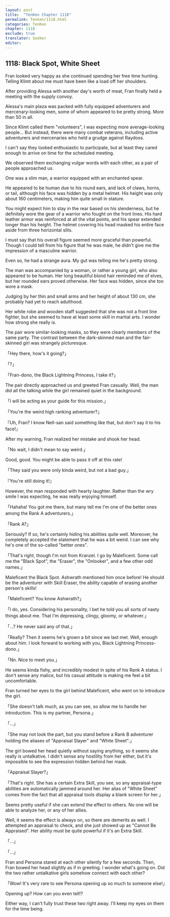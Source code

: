 ```yaml
---
layout: post
title:  "TenKen Chapter 1118"
permalink: Tenken/1118.html
categories: TenKen
chapter: 1118
exclude: true
translator: Seeker
editor: 
---
```

<h2>1118: Black Spot, White Sheet</h2>

Fran looked very happy as she continued spending her free time hunting. Telling Klimt about me must have been like a load off her shoulders.

After providing Alessa with another day's worth of meat, Fran finally held a meeting with the supply convoy.

Alessa's main plaza was packed with fully equipped adventurers and mercenary-looking men, some of whom appeared to be pretty strong. More than 50 in all.

Since Klimt called them "volunteers", I was expecting more average-looking people... But instead, there were many combat veterans, including active adventurers and mercenaries who held a grudge against Raydoss.

I can't say they looked enthusiastic to participate, but at least they cared enough to arrive on time for the scheduled meeting.

We observed them exchanging vulgar words with each other, as a pair of people approached us.

One was a slim man, a warrior equipped with an enchanted spear.

He appeared to be human due to his round ears, and lack of claws, horns, or tail, although his face was hidden by a metal helmet. His height was only about 160 centimeters, making him quite small in stature.

You might expect him to stay in the rear based on his slenderness, but he definitely wore the gear of a warrior who fought on the front lines. His hard leather armor was reinforced at all the vital points, and his spear extended longer than his height. The helmet covering his head masked his entire face aside from three horizontal slits.

I must say that his overall figure seemed more graceful than powerful. Though I could tell from his figure that he was male, he didn't give me the impression of a masculine warrior.

Even so, he had a strange aura. My gut was telling me he's pretty strong.

The man was accompanied by a woman, or rather a young girl, who also appeared to be human. Her long beautiful blond hair reminded me of elves, but her rounded ears proved otherwise. Her face was hidden, since she too wore a mask.

Judging by her thin and small arms and her height of about 130 cm, she probably had yet to reach adulthood.

Her white robe and wooden staff suggested that she was not a front line fighter, but she seemed to have at least some skill in martial arts. I wonder how strong she really is.

The pair wore similar-looking masks, so they were clearly members of the same party. The contrast between the dark-skinned man and the fair-skinned girl was strangely picturesque.

「Hey there, how's it going?」

「?」

「Fran-dono, the Black Lightning Princess, I take it?」

The pair directly approached us and greeted Fran casually. Well, the man did all the talking while the girl remained quiet in the background.

「I will be acting as your guide for this mission.」

「You're the weird high ranking adventurer?」

『Uh, Fran? I know Nell-san said something like that, but don't say it to his face!』

After my warning, Fran realized her mistake and shook her head.

「No wait, I didn't mean to say weird.」

Good, good. You might be able to pass it off at this rate!

「They said you were only kinda weird, but not a bad guy.」

『You're still doing it!』

However, the man responded with hearty laughter. Rather than the wry smile I was expecting, he was really enjoying himself.

「Hahaha! You got me there, but many tell me I'm one of the better ones among the Rank A adventurers.」

「Rank A?」

Seriously? If so, he's certainly hiding his abilities quite well. Moreover, he completely accepted the statement that he was a bit weird. I can see why he's one of the so-called "better ones".

「That's right, though I'm not from Kranzel. I go by Maleficent. Some call me the "Black Spot", the "Eraser", the "Onlooker", and a few other odd names.」

Maleficent the Black Spot. Ashwrath mentioned him once before! He should be the adventurer with Skill Eraser, the ability capable of erasing another person's skills!

「Maleficent? You know Ashwrath?」

「I do, yes. Considering his personality, I bet he told you all sorts of nasty things about me. That I'm depressing, clingy, gloomy, or whatever.」

「...? He never said any of that.」

「Really? Then it seems he's grown a bit since we last met. Well, enough about him. I look forward to working with you, Black Lightning Princess-dono.」

「Nn. Nice to meet you.」

He seems kinda fishy, and incredibly modest in spite of his Rank A status. I don't sense any malice, but his casual attitude is making me feel a bit uncomfortable.

Fran turned her eyes to the girl behind Maleficent, who went on to introduce the girl.

「She doesn't talk much, as you can see, so allow me to handle her introduction. This is my partner, Persona.」

「...」

「She may not look the part, but you stand before a Rank B adventurer holding the aliases of "Appraisal Slayer" and "White Sheet".」

The girl bowed her head quietly without saying anything, so it seems she really is untalkative. I didn't sense any hostility from her either, but it's impossible to see the expression hidden behind her mask.

「Appraisal Slayer?」

「That's right. She has a certain Extra Skill, you see, so any appraisal-type abilities are automatically jammed around her. Her alias of "White Sheet" comes from the fact that all appraisal tools display a blank screen for her.」

Seems pretty useful if she can extend the effect to others. No one will be able to analyze her, or any of her allies.

Well, it seems the effect is always on, so there are demerits as well. I attempted an appraisal to check, and she just showed up as "Cannot Be Appraised". Her ability must be quite powerful if it's an Extra Skill.

「...」

「...」

Fran and Persona stared at each other silently for a few seconds. Then, Fran bowed her head slightly as if in greeting. I wonder what's going on. Did the two rather untalkative girls somehow connect with each other?

「Wow! It's very rare to see Persona opening up so much to someone else!」

Opening up? How can you even tell!?

Either way, I can't fully trust these two right away. I'll keep my eyes on them for the time being.



